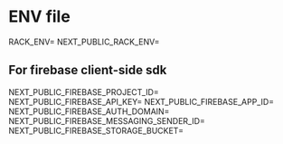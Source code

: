 # ENV file

RACK_ENV=
NEXT_PUBLIC_RACK_ENV=

## For firebase client-side sdk
NEXT_PUBLIC_FIREBASE_PROJECT_ID=
NEXT_PUBLIC_FIREBASE_API_KEY=
NEXT_PUBLIC_FIREBASE_APP_ID=
NEXT_PUBLIC_FIREBASE_AUTH_DOMAIN=
NEXT_PUBLIC_FIREBASE_MESSAGING_SENDER_ID=
NEXT_PUBLIC_FIREBASE_STORAGE_BUCKET=